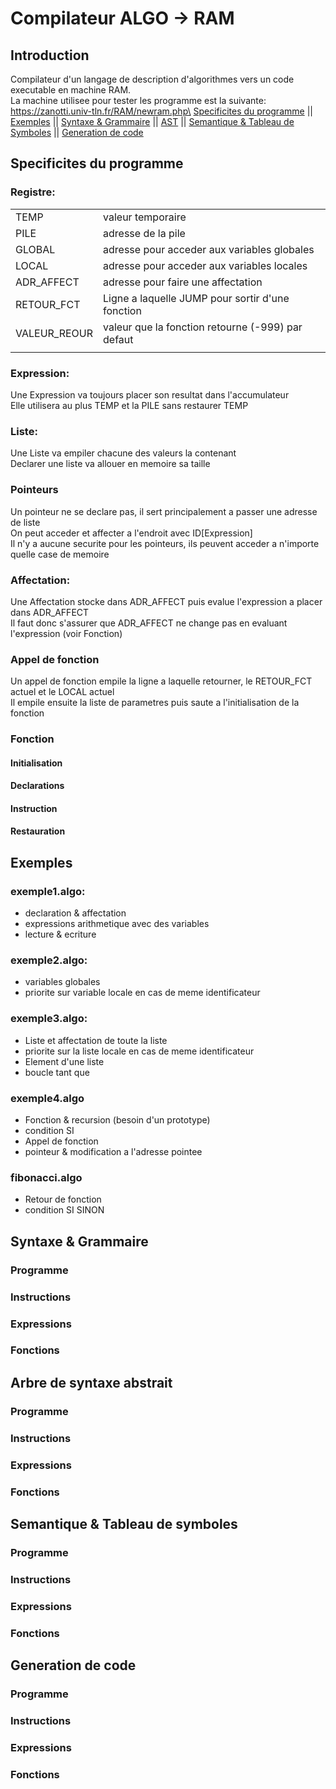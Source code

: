 Compilateur ALGO -> RAM
=======================
## Introduction
Compilateur d'un langage de description d'algorithmes vers un code executable en machine RAM.\
La machine utilisee pour tester les programme est la suivante: https://zanotti.univ-tln.fr/RAM/newram.php\
[Specificites du programme](#specificites-du-programme) ||
[Exemples](#exemples) ||
[Syntaxe & Grammaire](#syntaxe--grammaire) ||
[AST](#arbre-de-syntaxe-abstrait) ||
[Semantique & Tableau de Symboles](#semantique--tableau-de-symboles) ||
[Generation de code](#generation-de-code)
## Specificites du programme
### Registre:
|              |                                                   |
|--------------|---------------------------------------------------|
| TEMP         | valeur temporaire                                 |
| PILE         | adresse de la pile                                |
| GLOBAL       | adresse pour acceder aux variables globales       |
| LOCAL        | adresse pour acceder aux variables locales        |
| ADR_AFFECT   | adresse pour faire une affectation                |
| RETOUR_FCT   | Ligne a laquelle JUMP pour sortir d'une fonction  |
| VALEUR_REOUR | valeur que la fonction retourne (-999) par defaut |
|              |                                                   |
### Expression:
Une Expression va toujours placer son resultat dans l'accumulateur\
Elle utilisera au plus TEMP et la PILE sans restaurer TEMP

### Liste:
Une Liste va empiler chacune des valeurs la contenant\
Declarer une liste va allouer en memoire sa taille

### Pointeurs
Un pointeur ne se declare pas, il sert principalement a passer une adresse de liste\
On peut acceder et affecter a l'endroit avec ID[Expression]\
Il n'y a aucune securite pour les pointeurs, ils peuvent acceder a n'importe quelle case de memoire

### Affectation:
Une Affectation stocke dans ADR_AFFECT puis evalue l'expression a placer dans ADR_AFFECT\
Il faut donc s'assurer que ADR_AFFECT ne change pas en evaluant l'expression (voir Fonction)

### Appel de fonction
Un appel de fonction empile la ligne a laquelle retourner, le RETOUR_FCT actuel et le LOCAL actuel\
Il empile ensuite la liste de parametres puis saute a l'initialisation de la fonction

### Fonction
#### Initialisation
#### Declarations
#### Instruction
#### Restauration
## Exemples
### exemple1.algo:
- declaration & affectation
- expressions arithmetique avec des variables
- lecture & ecriture
### exemple2.algo:
- variables globales
- priorite sur variable locale en cas de meme identificateur
### exemple3.algo:
- Liste et affectation de toute la liste
- priorite sur la liste locale en cas de meme identificateur
- Element d'une liste
- boucle tant que
### exemple4.algo
- Fonction & recursion (besoin d'un prototype)
- condition SI
- Appel de fonction
- pointeur & modification a l'adresse pointee
### fibonacci.algo
- Retour de fonction
- condition SI SINON

## Syntaxe & Grammaire
### Programme
### Instructions
### Expressions
### Fonctions
## Arbre de syntaxe abstrait
### Programme
### Instructions
### Expressions
### Fonctions
## Semantique & Tableau de symboles
### Programme
### Instructions
### Expressions
### Fonctions
## Generation de code
### Programme
### Instructions
### Expressions
### Fonctions